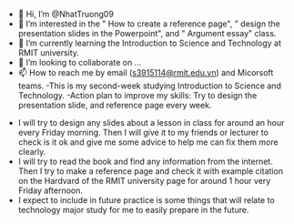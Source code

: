 - 👋 Hi, I’m @NhatTruong09
- 👀 I’m interested in the " How to create a reference page", " design the presentation slides in the Powerpoint", and " Argument essay" class. 
- 🌱 I’m currently learning the Introduction to Science and Technology at RMIT university. 
- 💞️ I’m looking to collaborate on ...
- 📫 How to reach me by email (s3915114@rmit.edu.vn) and Micorsoft teams.
 -This is my second-week studying Introduction to Science and Technology. 
 -Action plan to improve my skills: Try to design the presentation slide, and reference page every week. 
 + I will try to design any slides about a lesson in class for around an hour every Friday morning. Then I will give it to my friends or lecturer to check is it ok and give me some advice to help me can fix them more clearly.
 + I will try to read the book and find any information from the internet. Then I try to make a reference page and check it with example citation on the Hardvard of the RMIT university page for around 1 hour very Friday afternoon.
 +  I expect to include in future practice is some things that will relate to technology major study for me to easily prepare in the future.  
<!---
NhatTruong09/NhatTruong09 is a ✨ special ✨ repository because its `README.md` (this file) appears on your GitHub profile.
You can click the Preview link to take a look at your changes.
--->
